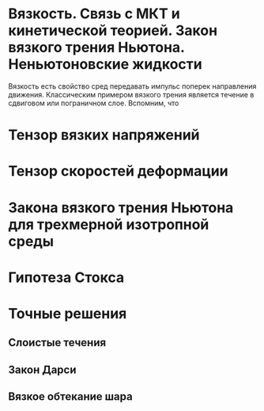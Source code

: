 # Вязкость. Связь с МКТ и кинетической теорией. Закон вязкого трения Ньютона. Неньютоновские жидкости
Вязкость есть свойство сред передавать импульс поперек направления движения. Классическим примером вязкого трения является течение в сдвиговом или пограничном слое. Вспомним, что 

# Тензор вязких напряжений

# Тензор скоростей деформации

# Закона вязкого трения Ньютона для трехмерной изотропной среды

# Гипотеза Стокса
# Точные решения
## Слоистые течения
## Закон Дарси
## Вязкое обтекание шара

